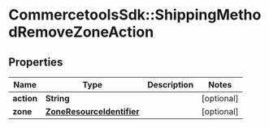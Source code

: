 # CommercetoolsSdk::ShippingMethodRemoveZoneAction

## Properties
Name | Type | Description | Notes
------------ | ------------- | ------------- | -------------
**action** | **String** |  | [optional] 
**zone** | [**ZoneResourceIdentifier**](ZoneResourceIdentifier.md) |  | [optional] 

